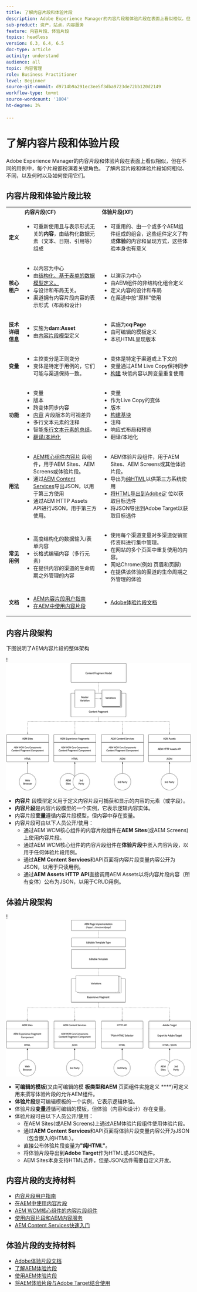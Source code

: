```yaml
---
title: 了解内容片段和体验片段
description: Adobe Experience Manager的内容片段和体验片段在表面上看似相似，但在不同的用例中，每个片段都扮演着关键角色。 了解内容片段和体验片段如何相似、不同，以及何时以及如何使用它们。
sub-product: 资产，站点，内容服务
feature: 内容片段、体验片段
topics: headless
version: 6.3, 6.4, 6.5
doc-type: article
activity: understand
audience: all
topic: 内容管理
role: Business Practitioner
level: Beginner
source-git-commit: d9714b9a291ec3ee5f3dba9723de72bb120d2149
workflow-type: tm+mt
source-wordcount: '1004'
ht-degree: 3%

---
```



# 了解内容片段和体验片段

Adobe Experience Manager的内容片段和体验片段在表面上看似相似，但在不同的用例中，每个片段都扮演着关键角色。 了解内容片段和体验片段如何相似、不同，以及何时以及如何使用它们。

## 内容片段和体验片段比较

<table>
<tbody><tr><td><strong> </strong></td>
<td><strong>内容片段(CF)</strong></td>
<td><strong>体验片段(XF)</strong></td>
</tr><tr><td><strong>定义</strong></td>
<td><ul>
<li>可重新使用且与表示形式无关的<strong>内容</strong>，由结构化数据元素（文本、日期、引用等）组成</li>
</ul>
</td>
<td><ul>
<li>可重用的、由一个或多个AEM组件组成的组合，这些组件定义了构成<strong>体验</strong>的内容和呈现方式，这些体验本身也有意义</li>
</ul>
</td>
</tr><tr><td><strong>核心租户</strong></td>
<td><ul>
<li>以内容为中心</li>
<li>由<a href="https://helpx.adobe.com/experience-manager/6-5/assets/using/content-fragments-models.html" target="_blank">结构化、基于表单的数据模型定义。</a></li>
<li>与设计和布局无关。</li>
<li>渠道拥有内容片段内容的表示形式（布局和设计）</li>
</ul>
</td>
<td><ul>
<li>以演示为中心</li>
<li>由AEM组件的非结构化组合定义</li>
<li>定义内容的设计和布局</li>
<li>在渠道中按“原样”使用</li>
</ul>
</td>
</tr><tr><td><strong>技术详细信息</strong></td>
<td><ul>
<li>实施为<strong>dam:Asset</strong></li>
<li>由<a href="https://helpx.adobe.com/experience-manager/6-5/assets/using/content-fragments-models.html" target="_blank">内容片段模型</a>定义</li>
</ul>
</td>
<td><ul>
<li>实施为<strong>cq:Page</strong></li>
<li>由可编辑的模板定义</li>
<li>本机HTML呈现版本</li>
</ul>
</td>
</tr><tr><td><strong>变量</strong></td>
<td><ul>
<li>主控变分是正则变分</li>
<li>变体是特定于用例的，它们可能与渠道保持一致。</li>
</ul>
</td>
<td><ul>
<li>变体是特定于渠道或上下文的</li>
<li>变量通过AEM Live Copy保持同步</li>
<li><a href="https://helpx.adobe.com/experience-manager/6-5/sites/authoring/using/experience-fragments.html#BuildingBlocks" target="_blank">构建</a> 块低内容以跨变量重复使用</li>
</ul>
</td>
</tr><tr><td><strong>功能</strong></td>
<td><ul>
<li>变量</li>
<li>版本</li>
<li><a href="https://helpx.adobe.com/experience-manager/6-5/assets/using/content-fragments-variations.html#SynchronizingwithMaster" target="_blank"></a> 跨变体同步内容</li>
<li><a href="https://helpx.adobe.com/experience-manager/6-5/assets/using/content-fragments-managing.html#ComparingFragmentVersions" target="_blank">内容</a> 片段版本的可视差异</li>
<li><a href="https://helpx.adobe.com/experience-manager/6-5/assets/using/content-fragments-variations.html#AnnotatingaContentFragment" target="_blank"></a> 多行文本元素的注释</li>
<li>智能<a href="https://helpx.adobe.com/experience-manager/6-5/assets/using/content-fragments-variations.html#SummarizingText" target="_blank">多行文本元素的总结</a>。</li>
<li><a href="https://helpx.adobe.com/experience-manager/6-5/assets/using/creating-translation-projects-for-content-fragments.html" target="_blank">翻译/本地化</a></li>
</ul>
</td>
<td><ul>
<li>变量</li>
<li>作为Live Copy的变体</li>
<li>版本</li>
<li><a href="https://helpx.adobe.com/experience-manager/6-5/sites/authoring/using/experience-fragments.html#BuildingBlocks" target="_blank">构建基块</a></li>
<li>注释</li>
<li>响应式布局和预览</li>
<li>翻译/本地化</li>
</ul>
</td>
</tr><tr><td><strong>用法</strong></td>
<td><ul>
<li><a href="https://docs.adobe.com/content/help/en/experience-manager-core-components/using/components/content-fragment-component.html" target="_blank">AEM核心组件内容片</a> 段组件，用于AEM Sites、AEM Screens或体验片段。</li>
<li>通过<a href="https://helpx.adobe.com/experience-manager/kt/sites/using/content-services-tutorial-use.html" target="_blank">AEM Content Services</a>导出JSON，以用于第三方使用</li>
<li>通过AEM HTTP Assets API进行JSON，用于第三方使用。</li>
</ul>
</td>
<td><ul>
<li>AEM体验片段组件，用于AEM Sites、AEM Screens或其他体验片段。</li>
<li>导出为<a href="https://helpx.adobe.com/experience-manager/6-5/sites/authoring/using/experience-fragments.html#ThePlainHTMLRendition" target="_blank">纯HTML</a>以供第三方系统使用</li>
<li><a href="https://helpx.adobe.com/cn/experience-manager/6-5/sites/administering/using/experience-fragments-target.html" target="_blank">将HTML导出到Adobe定</a> 位以获取目标选件</li>
<li>将JSON导出到Adobe Target以获取目标选件</li>
</ul>
</td>
</tr><tr><td><strong>常见用例</strong></td>
<td><ul>
<li>高度结构化的数据输入/表单内容</li>
<li>长格式编辑内容（多行元素）</li>
<li>在提供内容的渠道的生命周期之外管理的内容</li>
</ul>
</td>
<td><ul>
<li>使用每个渠道变量对多渠道促销宣传资料进行集中管理。</li>
<li>在网站的多个页面中重复使用的内容。</li>
<li>网站Chrome(例如 页眉和页脚)</li>
<li>在提供该体验的渠道的生命周期之外管理的体验</li>
</ul>
</td>
</tr><tr><td><strong>文档</strong></td>
<td><ul>
<li><a href="https://helpx.adobe.com/experience-manager/6-5/assets/user-guide.html?topic=/experience-manager/6-5/assets/morehelp/content-fragments.ug.js" target="_blank">AEM内容片段用户指南</a></li>
<li><a href="https://helpx.adobe.com/experience-manager/kt/sites/using/content-fragments-feature-video-use.html" target="_blank">在AEM中使用内容片段</a></li>
</ul>
</td>
<td><ul>
<li><a href="https://helpx.adobe.com/experience-manager/6-5/sites/authoring/using/experience-fragments.html" target="_blank">Adobe体验片段文档</a></li>
</ul>
</td>
</tr></tbody></table>

## 内容片段架构

下图说明了AEM内容片段的整体架构

!![内容片段架构](./assets/content-fragments-architecture.png)

+ **内容片** 段模型定义用于定义内容片段可捕获和显示的内容的元素（或字段）。
+ **内容片段**&#x200B;是内容片段模型的一个实例，它表示逻辑内容实体。
+ 内容片段&#x200B;**变量**&#x200B;遵循内容片段模型，但内容中存在变量。
+ 内容片段可由以下人员公开/使用：
   + 通过AEM WCM核心组件的内容片段组件在&#x200B;**AEM Sites**(或AEM Screens)上使用内容片段。
   + 通过AEM WCM核心组件的内容片段组件在&#x200B;**体验片段**&#x200B;中嵌入内容片段，以用于任何体验片段用例。
   + 通过&#x200B;**AEM Content Services**&#x200B;和API页面将内容片段变量内容公开为JSON，以用于只读用例。
   + 通过&#x200B;**AEM Assets HTTP API**&#x200B;直接调用AEM Assets以将内容片段内容（所有变体）公布为JSON，以用于CRUD用例。

## 体验片段架构

!![体验片段架构](./assets/experience-fragments-architecture.png)

+ **可编辑的模板**(又由可编辑的模 **板类型和AEM** 页面组件实施定义 ****)可定义用来撰写体验片段的允许AEM组件。
+ **体验片段**&#x200B;是可编辑模板的一个实例，它表示逻辑体验。
+ 体验片段&#x200B;**变量**&#x200B;遵循可编辑的模板，但体验（内容和设计）存在变量。
+ 体验片段可由以下人员公开/使用：
   + 在AEM Sites(或AEM Screens)上通过AEM体验片段组件使用体验片段。
   + 通过&#x200B;**AEM Content Services**&#x200B;和API页面将体验片段变量内容公开为JSON（包含嵌入的HTML）。
   + 直接公布体验片段变量为&#x200B;**&quot;纯HTML&quot;**。
   + 将体验片段导出到&#x200B;**Adobe Target**&#x200B;作为HTML或JSON选件。
   + AEM Sites本身支持HTML选件，但是JSON选件需要自定义开发。

## 内容片段的支持材料

+ [内容片段用户指南](https://helpx.adobe.com/experience-manager/6-5/assets/user-guide.html?topic=/experience-manager/6-5/assets/morehelp/content-fragments.ug.js)
+ [在AEM中使用内容片段](https://helpx.adobe.com/experience-manager/kt/sites/using/content-fragments-feature-video-use.html)
+ [AEM WCM核心组件的内容片段组件](https://docs.adobe.com/content/help/zh-Hans/experience-manager-core-components/using/components/content-fragment-component.html)
+ [使用内容片段和AEM内容服务](https://helpx.adobe.com/experience-manager/kt/sites/using/structured-fragments-content-services-feature-video-use.html)
+ [AEM Content Services快速入门](https://helpx.adobe.com/experience-manager/kt/sites/using/content-services-tutorial-use.html)

## 体验片段的支持材料

+ [Adobe体验片段文档](https://helpx.adobe.com/experience-manager/6-5/sites/authoring/using/experience-fragments.html)
+ [了解AEM体验片段](https://helpx.adobe.com/experience-manager/kt/sites/using/experience-fragments-feature-video-understand.html)
+ [使用AEM体验片段](https://helpx.adobe.com/experience-manager/kt/sites/using/experience-fragments-feature-video-use.html)
+ [将AEM体验片段与Adobe Target结合使用](https://medium.com/adobetech/experience-fragments-and-adobe-target-d8d74381b9b2)

